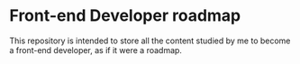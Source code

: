 # Front-end Developer roadmap
 This repository is intended to store all the content studied by me to become a front-end developer, as if it were a roadmap.
